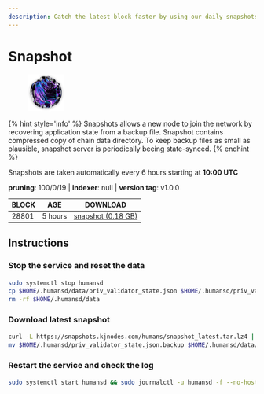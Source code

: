 ```yaml
---
description: Catch the latest block faster by using our daily snapshots.
---
```


# Snapshot

<figure><img src="https://raw.githubusercontent.com/kj89/cosmos-images/main/logos/humans.png" alt=""><figcaption></figcaption></figure>

{% hint style='info' %}
Snapshots allows a new node to join the network by recovering application state from a backup file. 
Snapshot contains compressed copy of chain data directory. To keep backup files as small as plausible, 
snapshot server is periodically beeing state-synced.
{% endhint %}

Snapshots are taken automatically every 6 hours starting at **10:00 UTC**

**pruning**: 100/0/19 | **indexer**: null | **version tag**: v1.0.0

| BLOCK             | AGE             | DOWNLOAD                                                                                            |
| ----------------- | --------------- | --------------------------------------------------------------------------------------------------- |
| 28801 | 5 hours | [snapshot (0.18 GB)](https://snapshots.kjnodes.com/humans/snapshot\_latest.tar.lz4) |

## Instructions

### Stop the service and reset the data

```bash
sudo systemctl stop humansd
cp $HOME/.humansd/data/priv_validator_state.json $HOME/.humansd/priv_validator_state.json.backup
rm -rf $HOME/.humansd/data
```

### Download latest snapshot

```bash
curl -L https://snapshots.kjnodes.com/humans/snapshot_latest.tar.lz4 | tar -Ilz4 -xf - -C $HOME/.humansd
mv $HOME/.humansd/priv_validator_state.json.backup $HOME/.humansd/data/priv_validator_state.json
```

### Restart the service and check the log

```bash
sudo systemctl start humansd && sudo journalctl -u humansd -f --no-hostname -o cat
```
